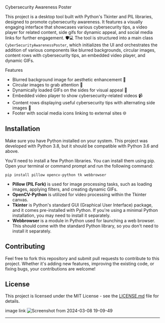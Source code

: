Cybersecurity Awareness Poster

This project is a desktop tool built with Python's Tkinter and PIL libraries, designed to promote cybersecurity awareness. It features a visually engaging interface that showcases various cybersecurity tips, a video player for related content, side gifs for dynamic appeal, and social media links for further engagement. 🛡️💻
The tool is structured into a main class `CyberSecurityAwarenessPoster`, which initializes the UI and orchestrates the addition of various components like blurred backgrounds, circular images, content rows with cybersecurity tips, an embedded video player, and dynamic GIFs.

Features
- Blurred background image for aesthetic enhancement 🌆
- Circular images to grab attention 🎯
- Dynamically loaded GIFs on the sides for visual appeal 🌟
- Embedded video player to show cybersecurity-related videos 📹
- Content rows displaying useful cybersecurity tips with alternating side images 📝
- Footer with social media icons linking to external sites 🌐

## Installation

Make sure you have Python installed on your system. This project was developed with Python 3.8, but it should be compatible with Python 3.6 and above.

You'll need to install a few Python libraries. You can install them using pip. Open your terminal or command prompt and run the following command:

```
pip install pillow opencv-python tk webbrowser
```

- **Pillow (PIL Fork)** is used for image processing tasks, such as loading images, applying filters, and creating dynamic GIFs.
- **OpenCV-Python** is utilized for video processing within the Tkinter canvas.
- **Tkinter** is Python's standard GUI (Graphical User Interface) package, and it comes pre-installed with Python. If you're using a minimal Python installation, you may need to install it separately.
- **Webbrowser** is a module in Python used for launching a web browser. This should come with the standard Python library, so you don't need to install it separately.


## Contributing

Feel free to fork this repository and submit pull requests to contribute to this project. Whether it's adding new features, improving the existing code, or fixing bugs, your contributions are welcome!

## License

This project is licensed under the MIT License - see the [LICENSE.md](LICENSE.md) file for details.

image link
![Screenshot from 2024-03-08 19-09-49](https://github.com/dinesh2310ch/poster-on-cybersecurity/assets/161042200/63f36bfe-3d13-41b8-9614-61d67ede73cd)

---
